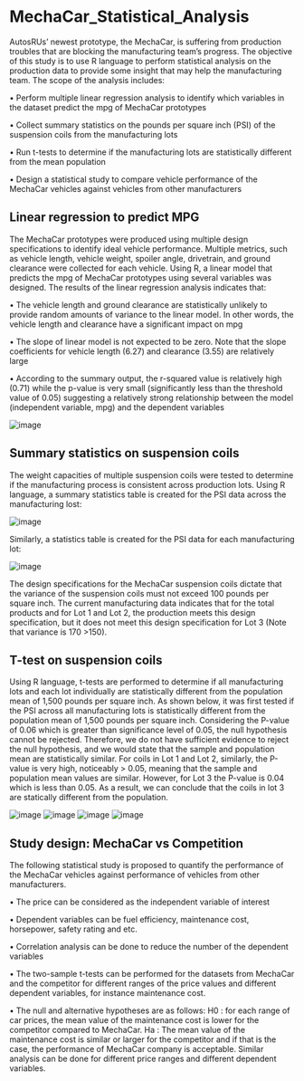 # MechaCar_Statistical_Analysis
AutosRUs’ newest prototype, the MechaCar, is suffering from production troubles that are blocking the manufacturing team’s progress. The objective of this study is to use R language to perform statistical analysis on the production data to provide some insight that may help the manufacturing team. The scope of the analysis includes:  

•	Perform multiple linear regression analysis to identify which variables in the dataset predict the mpg of MechaCar prototypes

•	Collect summary statistics on the pounds per square inch (PSI) of the suspension coils from the manufacturing lots

•	Run t-tests to determine if the manufacturing lots are statistically different from the mean population

•	Design a statistical study to compare vehicle performance of the MechaCar vehicles against vehicles from other manufacturers 

## Linear regression to predict MPG
The MechaCar prototypes were produced using multiple design specifications to identify ideal vehicle performance. Multiple metrics, such as vehicle length, vehicle weight, spoiler angle, drivetrain, and ground clearance were collected for each vehicle. Using R, a linear model that predicts the mpg of MechaCar prototypes using several variables was designed. The results of the linear regression analysis indicates that:

•	The vehicle length and ground clearance are statistically unlikely to provide random amounts of variance to the linear model. In other words, the vehicle length and clearance have a significant impact on mpg

•	The slope of linear model is not expected to be zero. Note that the slope coefficients for vehicle length (6.27) and clearance (3.55) are relatively large

•	According to the summary output, the r-squared value is relatively high (0.71) while the p-value is very small (significantly less than the threshold value of 0.05) suggesting a relatively strong relationship between the model (independent variable, mpg) and the dependent variables

![image](https://user-images.githubusercontent.com/103223944/180677071-41599e02-09ae-488d-bb6a-a8febf686941.png)


## Summary statistics on suspension coils
The weight capacities of multiple suspension coils were tested to determine if the manufacturing process is consistent across production lots. Using R language, a summary statistics table is created for the PSI data across the manufacturing lost:

![image](https://user-images.githubusercontent.com/103223944/180677094-a9db66f0-7b34-4dfc-9f30-98e76b4a7e76.png)

Similarly, a statistics table is created for the PSI data for each manufacturing lot:

![image](https://user-images.githubusercontent.com/103223944/180677105-4dbaea9b-111e-42a9-a261-7a8075985b51.png)

The design specifications for the MechaCar suspension coils dictate that the variance of the suspension coils must not exceed 100 pounds per square inch. The current manufacturing data indicates that for the total products and for Lot 1 and Lot 2, the production meets this design specification, but it does not meet this design specification for Lot 3 (Note that variance is 170 >150).

## T-test on suspension coils
Using R language, t-tests are performed to determine if all manufacturing lots and each lot individually are statistically different from the population mean of 1,500 pounds per square inch. 
As shown below, it was first tested if the PSI across all manufacturing lots is statistically different from the population mean of 1,500 pounds per square inch. Considering the P-value of 0.06 which is greater than significance level of 0.05, the null hypothesis cannot be rejected. Therefore, we do not have sufficient evidence to reject the null hypothesis, and we would state that the sample and population mean are statistically similar.
For coils in Lot 1 and Lot 2, similarly, the P-value is very high, noticeably > 0.05, meaning that the sample and population mean values are similar. However, for Lot 3 the P-value is 0.04 which is less than 0.05. As a result, we can conclude that the coils in lot 3 are statically different from the population.

![image](https://user-images.githubusercontent.com/103223944/180677210-11f46683-53f8-481f-8606-a645791d2cf8.png)
![image](https://user-images.githubusercontent.com/103223944/180677216-b13302fb-36e5-4690-b462-1021818e7d7d.png)
![image](https://user-images.githubusercontent.com/103223944/180677218-78359024-e1f7-4752-ac9b-d673c2932955.png)
![image](https://user-images.githubusercontent.com/103223944/180677227-6f526499-ca67-4d8c-852b-fa48cee79319.png)

## Study design: MechaCar vs Competition

The following statistical study is proposed to quantify the performance of the MechaCar vehicles against performance of vehicles from other manufacturers. 

•	The price can be considered as the independent variable of interest

•	Dependent variables can be fuel efficiency, maintenance cost, horsepower, safety rating and etc.

•	Correlation analysis can be done to reduce the number of the dependent variables 

•	The two-sample t-tests can be performed for the datasets from MechaCar and the competitor for different ranges of the price values and different dependent variables, for instance maintenance cost. 

•	The null and alternative hypotheses are as follows: H0 : for each range of car prices, the mean value of the maintenance cost is lower for the competitor compared to MechaCar. Ha : The mean value of the maintenance cost is similar or larger for the competitor and if that is the case, the performance of MechaCar company is acceptable. Similar analysis can be done for different price ranges and different dependent variables.
